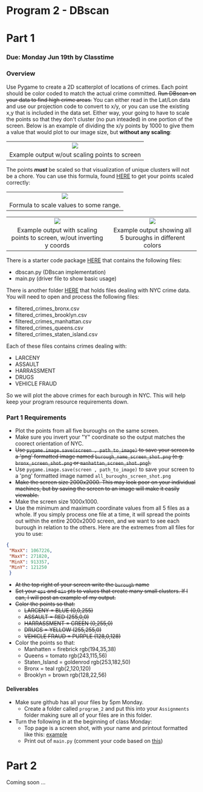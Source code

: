 Program 2 - DBscan
=========

# Part 1

### Due: Monday Jun 19th by Classtime

### Overview

Use Pygame to create a 2D scatterplot of locations of crimes. Each point should be color coded to match the actual crime committed. ~~Run DBscan on your data to find high crime areas.~~ You can either read in the Lat/Lon data and use our projection code to convert to x/y, or you can use the existing x,y that is included in the data set. Either way, your going to have to scale the points so that they don't cluster (no pun inteaded) in one portion of the screen. Below is an example of dividing the x/y points by 1000 to give them a value that would plot to our image size, but __without any scaling__:

|       |
|:------:|
| ![](https://d3vv6lp55qjaqc.cloudfront.net/items/0b111F2h3k0f3i1T2x2l/%5Baf6c80974353cb65e2d1a0d7c9578d8a%5D_Screenshot%25202017-06-15%252017.47.11.png?X-CloudApp-Visitor-Id=1094421) |
| Example output w/out scaling points to screen |

The points ***must*** be scaled so that visualization of unique clusters will not be a chore. You can use this formula, found [HERE](https://en.wikipedia.org/wiki/Feature_scaling) to get your points scaled correctly:

|       |
|:------:|
| ![](https://d3vv6lp55qjaqc.cloudfront.net/items/2P150Z2E3y0l1u0H1v17/Screenshot%202017-06-15%2019.20.16.png) |
| Formula to scale values to some range.|

|       |       |
|:------:|:------:|
| ![](https://d3vv6lp55qjaqc.cloudfront.net/items/461T0v0q272z3k0M1f2c/screen_shot_400x-bw.png) | ![](https://d3vv6lp55qjaqc.cloudfront.net/items/1j3R3y2n1c1Q3c0A2R0p/screen_shot_400.png) |
| Example output with scaling points to screen, w/out inverting y coords  |Example output showing all 5 buroughs in different colors |

There is a starter code package [HERE](https://github.com/rugbyprof/4553-Spatial-DS/tree/master/Resources/Dbscan_Ex) that contains the following files:

- dbscan.py (DBscan implementation)
- main.py (driver file to show basic usage)


There is another folder [HERE](https://github.com/rugbyprof/4553-Spatial-DS/tree/master/Resources/NYPD_CrimeData)  that holds files dealing with NYC crime data. You will need to open and process the following files:

- filtered_crimes_bronx.csv
- filtered_crimes_brooklyn.csv
- filtered_crimes_manhattan.csv
- filtered_crimes_queens.csv
- filtered_crimes_staten_island.csv

Each of these files contains crimes dealing with:

 - LARCENY
 - ASSAULT
 - HARRASSMENT
 - DRUGS
 - VEHICLE FRAUD

So we will plot the above crimes for each burough in NYC. This will help keep your program resource requirements down. 

### Part 1 Requirements

- Plot the points from all five buroughs on the same screen.
- Make sure you invert your "Y" coordinate so the output matches the coorect orientation of NYC.
- ~~Use `pygame.image.save(screen , path_to_image)` to save your screen to a 'png' formatted image named `burough_name_screen_shot.png` (e.g. `bronx_screen_shot.png` or `manhattan_screen_shot.png`).~~
-  Use `pygame.image.save(screen , path_to_image)` to save your screen to a 'png' formatted image named `all_buroughs_screen_shot.png` 
- ~~Make the screen size 2000x2000. This may look poor on your individual machines, but by saving the screen to an image will make it easily viewable.~~
- Make the screen size 1000x1000.
- Use the minimum and maximum coordinate values from all 5 files as a whole. If you simply process one file at a time, it will spread the points out within the entire 2000x2000 screen, and we want to see each burough in relation to the others. Here are the extremes from all files for you to use:

```json
{
 "MaxX": 1067226,
 "MaxY": 271820,
 "MinX": 913357,
 "MinY": 121250
 }
```
   
- ~~At the top right of your screen write the `burough` name~~
- ~~Set your `eps` and `min` pts to values that create many small clusters. If I can, I will post an example of my output.~~
- ~~Color the points so that:~~
     - ~~LARCENY       = BLUE (0,0,255)~~
     - ~~ASSAULT       = RED (255,0,0)~~
     - ~~HARRASSMENT   = GREEN (0,255,0)~~
     - ~~DRUGS         = YELLOW (255,255,0)~~
     - ~~VEHICLE FRAUD = PURPLE (128,0,128)~~
- Color the points so that:
     - Manhatten       = firebrick rgb(194,35,38)
     - Queens          = tomato rgb(243,115,56)
     - Staten_Island   = goldenrod rgb(253,182,50)
     - Bronx           = teal rgb(2,120,120)
     - Brooklyn        = brown rgb(128,22,56)

#### Deliverables

- Make sure github has all your files by 5pm Monday.
  - Create a folder called `program_2` and put this into your `Assignments` folder making sure all of your files are in this folder.
- Turn the following in at the beginning of class Monday:
  - Top page is a screen shot, with your name and printout formatted like this: [example](https://github.com/rugbyprof/4553-Spatial-DS/blob/master/Assignments/06-Program_2/example_screenshot.md)
  - Print out of `main.py` (comment your code based on [this](https://github.com/rugbyprof/4553-Spatial-DS/blob/master/Resources/example_commenting.md))


# Part 2

Coming soon ...
     
